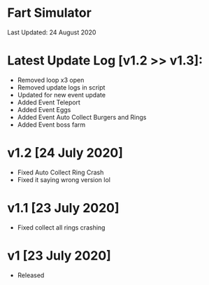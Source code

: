 # Fart Simulator

Last Updated: 24 August 2020

# Latest Update Log [v1.2 >> v1.3]:
- Removed loop x3 open
- Removed update logs in script
- Updated for new event update
- Added Event Teleport
- Added Event Eggs
- Added Event Auto Collect Burgers and Rings
- Added Event boss farm

# v1.2 [24 July 2020]
- Fixed Auto Collect Ring Crash
- Fixed it saying wrong version lol
# v1.1 [23 July 2020]
- Fixed collect all rings crashing
# v1 [23 July 2020]
- Released